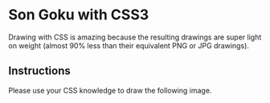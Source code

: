 # Son Goku with CSS3

Drawing with CSS is amazing because the resulting drawings are super light on weight (almost 90% less than their equivalent PNG or JPG drawings).

## Instructions

Please use your CSS knowledge to draw the following image.